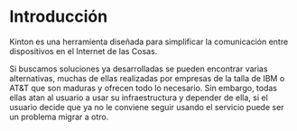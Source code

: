 # Introducción

Kinton es una herramienta diseñada para simplificar la comunicación entre dispositivos en el Internet de las Cosas. 

Si buscamos soluciones ya desarrolladas se pueden encontrar varias alternativas, muchas de ellas realizadas por empresas de la talla de IBM o AT&T que son maduras y ofrecen todo lo necesario. Sin embargo, todas ellas atan al usuario a usar su infraestructura y depender de ella, si el usuario decide que ya no le conviene seguir usando el servicio puede ser un problema migrar a otro.
